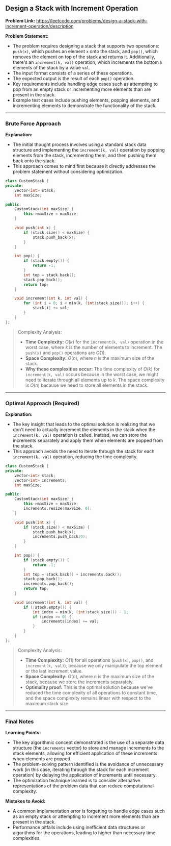 ## Design a Stack with Increment Operation

**Problem Link:** https://leetcode.com/problems/design-a-stack-with-increment-operation/description

**Problem Statement:**
- The problem requires designing a stack that supports two operations: `push(x)`, which pushes an element `x` onto the stack, and `pop()`, which removes the element on top of the stack and returns it. Additionally, there's an `increment(k, val)` operation, which increments the bottom `k` elements of the stack by a value `val`.
- The input format consists of a series of these operations.
- The expected output is the result of each `pop()` operation.
- Key requirements include handling edge cases such as attempting to pop from an empty stack or incrementing more elements than are present in the stack.
- Example test cases include pushing elements, popping elements, and incrementing elements to demonstrate the functionality of the stack.

---

### Brute Force Approach

**Explanation:**
- The initial thought process involves using a standard stack data structure and implementing the `increment(k, val)` operation by popping elements from the stack, incrementing them, and then pushing them back onto the stack.
- This approach comes to mind first because it directly addresses the problem statement without considering optimization.

```cpp
class CustomStack {
private:
    vector<int> stack;
    int maxSize;

public:
    CustomStack(int maxSize) {
        this->maxSize = maxSize;
    }

    void push(int x) {
        if (stack.size() < maxSize) {
            stack.push_back(x);
        }
    }

    int pop() {
        if (stack.empty()) {
            return -1;
        }
        int top = stack.back();
        stack.pop_back();
        return top;
    }

    void increment(int k, int val) {
        for (int i = 0; i < min(k, (int)stack.size()); i++) {
            stack[i] += val;
        }
    }
};
```

> Complexity Analysis:
> - **Time Complexity:** $O(k)$ for the `increment(k, val)` operation in the worst case, where $k$ is the number of elements to increment. The `push(x)` and `pop()` operations are $O(1)$.
> - **Space Complexity:** $O(n)$, where $n$ is the maximum size of the stack.
> - **Why these complexities occur:** The time complexity of $O(k)$ for `increment(k, val)` occurs because in the worst case, we might need to iterate through all elements up to $k$. The space complexity is $O(n)$ because we need to store all elements in the stack.

---

### Optimal Approach (Required)

**Explanation:**
- The key insight that leads to the optimal solution is realizing that we don't need to actually increment the elements in the stack when the `increment(k, val)` operation is called. Instead, we can store the increments separately and apply them when elements are popped from the stack.
- This approach avoids the need to iterate through the stack for each `increment(k, val)` operation, reducing the time complexity.

```cpp
class CustomStack {
private:
    vector<int> stack;
    vector<int> increments;
    int maxSize;

public:
    CustomStack(int maxSize) {
        this->maxSize = maxSize;
        increments.resize(maxSize, 0);
    }

    void push(int x) {
        if (stack.size() < maxSize) {
            stack.push_back(x);
            increments.push_back(0);
        }
    }

    int pop() {
        if (stack.empty()) {
            return -1;
        }
        int top = stack.back() + increments.back();
        stack.pop_back();
        increments.pop_back();
        return top;
    }

    void increment(int k, int val) {
        if (!stack.empty()) {
            int index = min(k, (int)stack.size()) - 1;
            if (index >= 0) {
                increments[index] += val;
            }
        }
    }
};
```

> Complexity Analysis:
> - **Time Complexity:** $O(1)$ for all operations (`push(x)`, `pop()`, and `increment(k, val)`), because we only manipulate the top element or the last increment value.
> - **Space Complexity:** $O(n)$, where $n$ is the maximum size of the stack, because we store the increments separately.
> - **Optimality proof:** This is the optimal solution because we've reduced the time complexity of all operations to constant time, and the space complexity remains linear with respect to the maximum stack size.

---

### Final Notes

**Learning Points:**
- The key algorithmic concept demonstrated is the use of a separate data structure (the `increments` vector) to store and manage increments to the stack elements, allowing for efficient application of these increments when elements are popped.
- The problem-solving pattern identified is the avoidance of unnecessary work (in this case, iterating through the stack for each increment operation) by delaying the application of increments until necessary.
- The optimization technique learned is to consider alternative representations of the problem data that can reduce computational complexity.

**Mistakes to Avoid:**
- A common implementation error is forgetting to handle edge cases such as an empty stack or attempting to increment more elements than are present in the stack.
- Performance pitfalls include using inefficient data structures or algorithms for the operations, leading to higher than necessary time complexities.